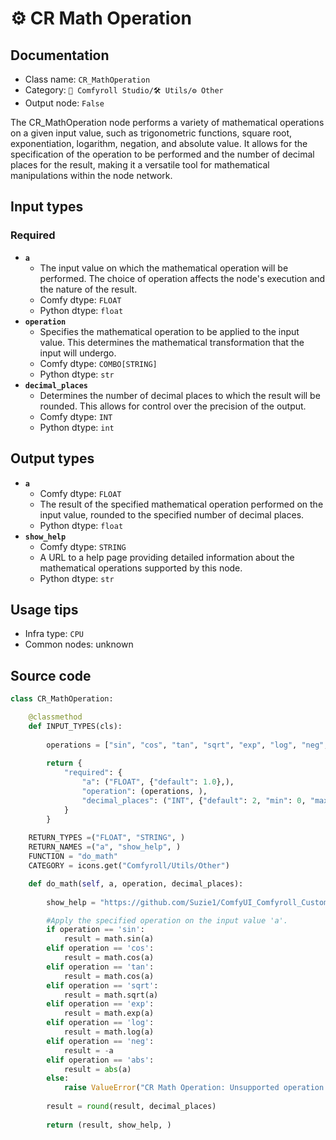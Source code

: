 # ⚙️ CR Math Operation
## Documentation
- Class name: `CR_MathOperation`
- Category: `🧩 Comfyroll Studio/🛠️ Utils/⚙️ Other`
- Output node: `False`

The CR_MathOperation node performs a variety of mathematical operations on a given input value, such as trigonometric functions, square root, exponentiation, logarithm, negation, and absolute value. It allows for the specification of the operation to be performed and the number of decimal places for the result, making it a versatile tool for mathematical manipulations within the node network.
## Input types
### Required
- **`a`**
    - The input value on which the mathematical operation will be performed. The choice of operation affects the node's execution and the nature of the result.
    - Comfy dtype: `FLOAT`
    - Python dtype: `float`
- **`operation`**
    - Specifies the mathematical operation to be applied to the input value. This determines the mathematical transformation that the input will undergo.
    - Comfy dtype: `COMBO[STRING]`
    - Python dtype: `str`
- **`decimal_places`**
    - Determines the number of decimal places to which the result will be rounded. This allows for control over the precision of the output.
    - Comfy dtype: `INT`
    - Python dtype: `int`
## Output types
- **`a`**
    - Comfy dtype: `FLOAT`
    - The result of the specified mathematical operation performed on the input value, rounded to the specified number of decimal places.
    - Python dtype: `float`
- **`show_help`**
    - Comfy dtype: `STRING`
    - A URL to a help page providing detailed information about the mathematical operations supported by this node.
    - Python dtype: `str`
## Usage tips
- Infra type: `CPU`
- Common nodes: unknown


## Source code
```python
class CR_MathOperation:

    @classmethod
    def INPUT_TYPES(cls):
    
        operations = ["sin", "cos", "tan", "sqrt", "exp", "log", "neg", "abs"]
        
        return {
            "required": {
                "a": ("FLOAT", {"default": 1.0},), 
                "operation": (operations, ),
                "decimal_places": ("INT", {"default": 2, "min": 0, "max": 10}),
            }
        }
    
    RETURN_TYPES =("FLOAT", "STRING", )
    RETURN_NAMES =("a", "show_help", )
    FUNCTION = "do_math"    
    CATEGORY = icons.get("Comfyroll/Utils/Other")

    def do_math(self, a, operation, decimal_places):
    
        show_help = "https://github.com/Suzie1/ComfyUI_Comfyroll_CustomNodes/wiki/Other-Nodes#cr-math-operation"    

        #Apply the specified operation on the input value 'a'.
        if operation == 'sin':
            result = math.sin(a)
        elif operation == 'cos':
            result = math.cos(a)
        elif operation == 'tan':
            result = math.cos(a)        
        elif operation == 'sqrt':
            result = math.sqrt(a)
        elif operation == 'exp':
            result = math.exp(a)
        elif operation == 'log':
            result = math.log(a)            
        elif operation == 'neg':
            result = -a
        elif operation == 'abs':
            result = abs(a)
        else:
            raise ValueError("CR Math Operation: Unsupported operation.")
            
        result = round(result, decimal_places)   
            
        return (result, show_help, )

```
